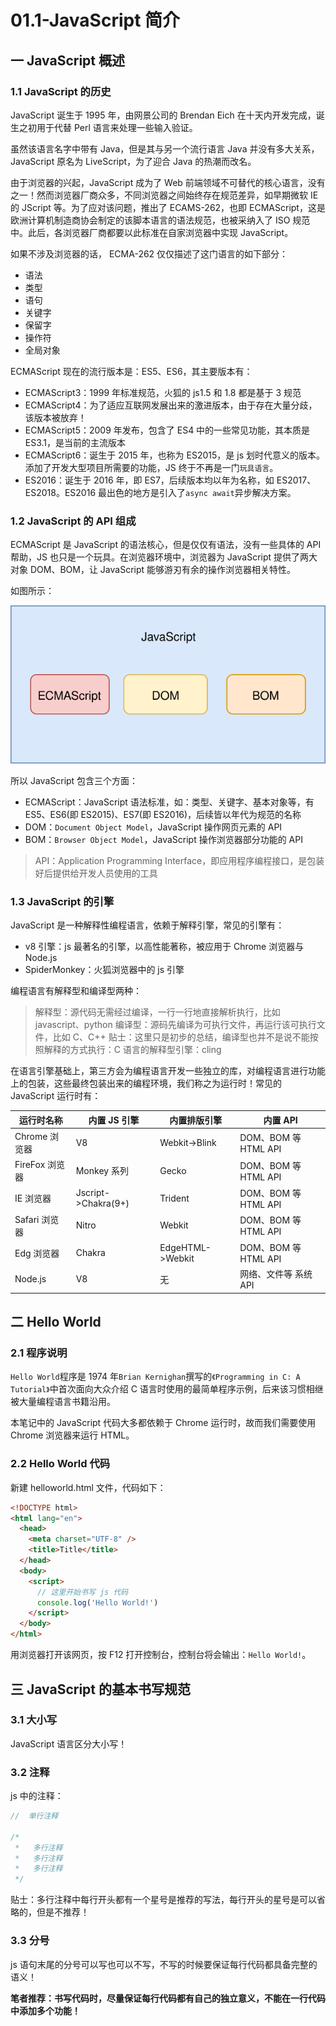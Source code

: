 # 01.1-JavaScript 简介

## 一 JavaScript 概述

### 1.1 JavaScript 的历史

JavaScript 诞生于 1995 年，由网景公司的 Brendan Eich 在十天内开发完成，诞生之初用于代替 Perl 语言来处理一些输入验证。

虽然该语言名字中带有 Java，但是其与另一个流行语言 Java 并没有多大关系，JavaScript 原名为 LiveScript，为了迎合 Java 的热潮而改名。

由于浏览器的兴起，JavaScript 成为了 Web 前端领域不可替代的核心语言，没有之一！然而浏览器厂商众多，不同浏览器之间始终存在规范差异，如早期微软 IE 的 JScript 等。为了应对该问题，推出了 ECAMS-262，也即 ECMAScript，这是欧洲计算机制造商协会制定的该脚本语言的语法规范，也被采纳入了 ISO 规范中。此后，各浏览器厂商都要以此标准在自家浏览器中实现 JavaScript。

如果不涉及浏览器的话， ECMA-262 仅仅描述了这门语言的如下部分：

- 语法
- 类型
- 语句
- 关键字
- 保留字
- 操作符
- 全局对象

ECMAScript 现在的流行版本是：ES5、ES6，其主要版本有：

- ECMAScript3：1999 年标准规范，火狐的 js1.5 和 1.8 都是基于 3 规范
- ECMAScript4：为了适应互联网发展出来的激进版本，由于存在大量分歧，该版本被放弃！
- ECMAScript5：2009 年发布，包含了 ES4 中的一些常见功能，其本质是 ES3.1，是当前的主流版本
- ECMAScript6：诞生于 2015 年，也称为 ES2015，是 js 划时代意义的版本。添加了开发大型项目所需要的功能，JS 终于不再是一门`玩具语言`。
- ES2016：诞生于 2016 年，即 ES7，后续版本均以年为名称，如 ES2017、ES2018。ES2016 最出色的地方是引入了`async await`异步解决方案。

### 1.2 JavaScript 的 API 组成

ECMAScript 是 JavaScript 的语法核心，但是仅仅有语法，没有一些具体的 API 帮助，JS 也只是一个玩具。在浏览器环境中，浏览器为 JavaScript 提供了两大对象 DOM、BOM，让 JavaScript 能够游刃有余的操作浏览器相关特性。

如图所示：

![JavaScript 组成](../images/javascript/02-1-01-01.svg)

所以 JavaScript 包含三个方面：

- ECMAScript：JavaScript 语法标准，如：类型、关键字、基本对象等，有 ES5、ES6(即 ES2015)、ES7(即 ES2016)，后续皆以年代为规范的名称
- DOM：`Document Object Model`，JavaScript 操作网页元素的 API
- BOM：`Browser Object Model`，JavaScript 操作浏览器部分功能的 API

> API：Application Programming Interface，即应用程序编程接口，是包装好后提供给开发人员使用的工具

### 1.3 JavaScript 的引擎

JavaScript 是一种解释性编程语言，依赖于解释引擎，常见的引擎有：

- v8 引擎：js 最著名的引擎，以高性能著称，被应用于 Chrome 浏览器与 Node.js
- SpiderMonkey：火狐浏览器中的 js 引擎

编程语言有解释型和编译型两种：

> 解释型：源代码无需经过编译，一行一行地直接解析执行，比如 javascript、python
> 编译型：源码先编译为可执行文件，再运行该可执行文件，比如 C、C++
> 贴士：这里只是初步的总结，编译型也并不是说不能按照解释的方式执行：C 语言的解释型引擎：cling

在语言引擎基础上，第三方会为编程语言开发一些独立的库，对编程语言进行功能上的包装，这些最终包装出来的编程环境，我们称之为运行时！常见的 JavaScript 运行时有：

| 运行时名称     | 内置 JS 引擎        | 内置排版引擎     | 内置 API              |
| -------------- | ------------------- | ---------------- | --------------------- |
| Chrome 浏览器  | V8                  | Webkit->Blink    | DOM、BOM 等 HTML API  |
| FireFox 浏览器 | Monkey 系列         | Gecko            | DOM、BOM 等 HTML API  |
| IE 浏览器      | Jscript->Chakra(9+) | Trident          | DOM、BOM 等 HTML API  |
| Safari 浏览器  | Nitro               | Webkit           | DOM、BOM 等 HTML API  |
| Edg 浏览器     | Chakra              | EdgeHTML->Webkit | DOM、BOM 等 HTML API  |
| Node.js        | V8                  | 无               | 网络、文件等 系统 API |

## 二 Hello World

### 2.1 程序说明

`Hello World`程序是 1974 年`Brian Kernighan`撰写的`《Programming in C: A Tutorial》`中首次面向大众介绍 C 语言时使用的最简单程序示例，后来该习惯相继被大量编程语言书籍沿用。

本笔记中的 JavaScript 代码大多都依赖于 Chrome 运行时，故而我们需要使用 Chrome 浏览器来运行 HTML。

### 2.2 Hello World 代码

新建 helloworld.html 文件，代码如下：

```html
<!DOCTYPE html>
<html lang="en">
  <head>
    <meta charset="UTF-8" />
    <title>Title</title>
  </head>
  <body>
    <script>
      // 这里开始书写 js 代码
      console.log('Hello World!')
    </script>
  </body>
</html>
```

用浏览器打开该网页，按 F12 打开控制台，控制台将会输出：`Hello World!`。

## 三 JavaScript 的基本书写规范

### 3.1 大小写

JavaScript 语言区分大小写！

### 3.2 注释

js 中的注释：

```js
//  单行注释

/*
 *   多行注释
 *   多行注释
 *   多行注释
 */
```

贴士：多行注释中每行开头都有一个星号是推荐的写法，每行开头的星号是可以省略的，但是不推荐！

### 3.3 分号

js 语句末尾的分号可以写也可以不写，不写的时候要保证每行代码都具备完整的语义！

**笔者推荐：书写代码时，尽量保证每行代码都有自己的独立意义，不能在一行代码中添加多个功能！**
